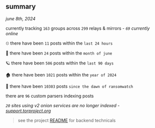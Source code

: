 
## summary
_june 8th, 2024_

currently tracking `163` groups across `299` relays & mirrors - _`69` currently online_

⏲ there have been `11` posts within the `last 24 hours`

🦈 there have been `24` posts within the `month of june`

🪐 there have been `506` posts within the `last 90 days`

🏚 there have been `1021` posts within the `year of 2024`

🦕 there have been `10303` posts `since the dawn of ransomwatch`

there are `96` custom parsers indexing posts

_`20` sites using v2 onion services are no longer indexed - [support.torproject.org](https://support.torproject.org/onionservices/v2-deprecation/)_

> see the project [README](https://github.com/joshhighet/ransomwatch#ransomwatch--) for backend technicals
